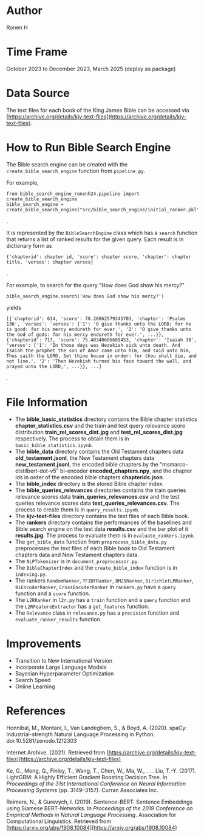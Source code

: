 # Author
Ronen H  

# Time Frame
October 2023 to December 2023, March 2025 (deploy as package)

# Data Source
The text files for each book of the King James Bible can be accessed via [https://archive.org/details/kjv-text-files](https://archive.org/details/kjv-text-files).

# How to Run Bible Search Engine
The Bible search engine can be created with the `create_bible_search_engine` function from `pipeline.py`.  

For example,
```
from bible_search_engine_ronenh24.pipeline import create_bible_search_engine
bible_search_engine = create_bible_search_engine("src/bible_search_engine/initial_ranker.pkl")
```
.

It is represented by the `BibleSearchEngine` class which has a `search` function that returns a list of ranked results for the given query. Each result is in dictionary form as
```
{'chapterid': chapter id, 'score': chapter score, 'chapter': chapter title, 'verses': chapter verses}
```
.  

For example, to search for the query "How does God show his mercy?"
```
bible_search_engine.search('How does God show his mercy?')
```
yields
```
[{'chapterid': 614, 'score': 78.20862579345703, 'chapter': 'Psalms 136', 'verses': 'verses': {'1': 'O give thanks unto the LORD; for he is good: for his mercy endureth for ever.', '2': 'O give thanks unto the God of gods: for his mercy endureth for ever.', ...}}, {'chapterid': 717, 'score': 75.48340606689453, 'chapter': 'Isaiah 38', 'verses': {'1': 'In those days was Hezekiah sick unto death. And Isaiah the prophet the son of Amoz came unto him, and said unto him, Thus saith the LORD, Set thine house in order: for thou shalt die, and not live.', '2': 'Then Hezekiah turned his face toward the wall, and prayed unto the LORD,', ...}}, ...]
```
.  

# File Information
- The **bible_basic_statistics** directory contains the Bible chapter statistics **chapter_statistics.csv** and the train and test query relevance score distribution **train_rel_scores_dist.jpg** and **test_rel_scores_dist.jpg** respectively. The process to obtain them is in `basic_bible_statistics.ipynb`.
- The **bible_data** directory contains the Old Testament chapters data **old_testament.jsonl**, the New Testament chapters data **new_testament.jsonl**, the encoded bible chapters by the "msmarco-distilbert-dot-v5" bi-encoder **encoded_chapters.npy**, and the chapter ids in order of the encoded bible chapters **chapterids.json**.
- The **bible_index** directory is the stored Bible chapter index.
- The **bible_queries_relevances** directories contains the train queries relevance scores data **train_queries_relevances.csv** and the test queries relevance scores data **test_queries_relevances.csv**. The process to create them is in `query_results.ipynb`.
- The **kjv-text-files** directory contains the text files of each Bible book.
- The **rankers** directory contains the performances of the baselines and Bible search engine on the test data **results.csv** and the bar plot of it **results.jpg**. The process to evaluate them is in `evaluate_rankers.ipynb`.
- The `get_bible_data` function from `preprocess_bible_data.py` preprocesses the text files of each Bible book to Old Testament chapters data and New Testament chapters data.
- The `NLPTokenizer` is in `document_preprocessor.py`.
- The `BibleChapterIndex` and the `create_bible_index` function is in `indexing.py`.
- The rankers `RandomRanker`, `TFIDFRanker`, `BM25Ranker`, `DirichletLMRanker`, `BiEncoderRanker`, `CrossEncoderRanker` in `rankers.py` have a `query` function and a `score` function.
- The `L2RRanker` in `l2r.py` has a `train` function and a `query` function and the `L2RFeatureExtractor` has a `get_features` function.
- The `Relevance` class in `relevance.py` has a `precision` function and `evaluate_ranker_results` function.

# Improvements
- Transition to New International Version
- Incorporate Large Language Models
- Bayesian Hyperparameter Optimization
- Search Speed
- Online Learning

# References
Honnibal, M., Montani, I., Van Landeghem, S., & Boyd, A. (2020). spaCy: Industrial-strength Natural Language Processing in Python. doi:10.5281/zenodo.1212303  

Internet Archive. (2021). Retrieved from [https://archive.org/details/kjv-text-files](https://archive.org/details/kjv-text-files)  

Ke, G., Meng, Q., Finley, T., Wang, T., Chen, W., Ma, W., . . . Liu, T.-Y. (2017). LightGBM: A Highly Efficient Gradient Boosting Decision Tree. In *Proceedings of the 31st International Conference on Neural Information Processing Systems* (pp. 3149–3157). Curran Associates Inc.  

Reimers, N., & Gurevych, I. (2019). Sentence-BERT: Sentence Embeddings using Siamese BERT-Networks. In *Proceedings of the 2019 Conference on Empirical Methods in Natural Language Processing*. Association for Computational Linguistics. Retrieved from [https://arxiv.org/abs/1908.10084](https://arxiv.org/abs/1908.10084)